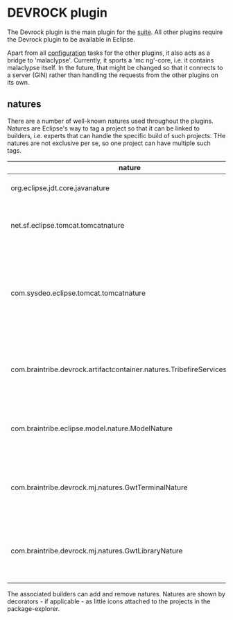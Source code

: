 # DEVROCK plugin

The Devrock plugin is the main plugin for the [suite](asset://com.braintribe.devrock.eclipse:ng-plugin-documentation/ng-plugins.md). All other plugins require the Devrock plugin to be available in Eclipse. 

Apart from all [configuration](./configuration.md) tasks for the other plugins, it also acts as a bridge to 'malaclypse'. Currently, it sports a 'mc ng'-core, i.e. it contains malaclypse itself. In the future, that might be changed so that it connects to a server (GIN) rather than handling the requests from the other plugins on its own.




## natures
There are a number of well-known natures used throughout the plugins. Natures are Eclipse's way to tag a project so that it can be linked to builders, i.e. experts that can handle the specific build of such projects. THe natures are not exclusive per se, so one project can have multiple such tags.


nature | description 
------- | ----------- 
org.eclipse.jdt.core.javanature | standard JAVA project
net.sf.eclipse.tomcat.tomcatnature | a Tomcat project that is linked to the Tomcat plugin
com.sysdeo.eclipse.tomcat.tomcatnature | a Tomcat project that is linked to the older Sysdeo plugin (equivalent to the other Tomcat nature)
com.braintribe.devrock.artifactcontainer.natures.TribefireServicesNature | a debug module project linked to the [Debug Module Builder](asset://com.braintribe.devrock.eclipse:debug-module-builder-ng-documentation/debug-module-builder.md)
com.braintribe.eclipse.model.nature.ModelNature | a GM model project linked to the [Model Builder](asset://com.braintribe.devrock.eclipse:model-builder-ng-documentation/model-builder.md)
com.braintribe.devrock.mj.natures.GwtTerminalNature | a GWT terminal (use still unclear), linked to [Mungo Jerry](asset://com.braintribe.devrock.eclipse:mungo-jerry-ng-documentation/mungo-jerry.md)
com.braintribe.devrock.mj.natures.GwtLibraryNature | a GWT library (use still unclear), linked to [Mungo Jerry](asset://com.braintribe.devrock.eclipse:mungo-jerry-ng-documentation/mungo-jerry.md)


The associated builders can add and remove natures. Natures are shown by decorators - if applicable - as little icons attached to the projects in the package-explorer. 




